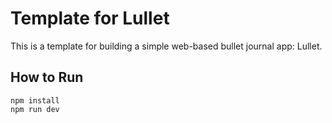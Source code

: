 # Template for Lullet

This is a template for building a simple web-based bullet journal app: Lullet.

## How to Run

```
npm install
npm run dev
```
